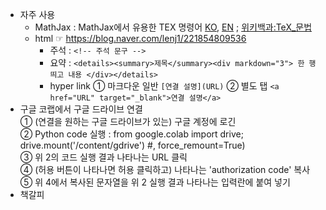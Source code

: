 * 자주 사용
  + MathJax : MathJax에서 유용한 TEX 명령어 <a href="https://www.onemathematicalcat.org/MathJaxDocumentation/MathJaxKorean/TeXSyntax_ko.html" target="_blank">KO</a>, <a href="https://www.onemathematicalcat.org/MathJaxDocumentation/TeXSyntax.htm" target="_blank">EN</a> ; <a href="https://ko.wikipedia.org/wiki/위키백과:TeX_문법" target="_blank">위키백과:TeX_문법</a>
  + html ☞ https://blog.naver.com/lenj1/221854809536
    - 주석 : `<!-- 주석 문구 -->`
    - 요약 : `<details><summary>제목</summary><div markdown="3"> 한 행 띄고 내용 </div></details>`
    - hyper link ① 마크다운 일반 `[연결 설명](URL)` ② 별도 탭 `<a href="URL" target="_blank">연결 설명</a>`
* 구글 코랩에서 구글 드라이브 연결  
  ① (연결을 원하는 구글 드라이브가 있는) 구글 계정에 로긴  
  ② Python code 실행 : from google.colab import drive; drive.mount('/content/gdrive') #, force_remount=True)  
  ③ 위 2의 코드 실행 결과 나타나는 URL 클릭  
  ④ (허용 버튼이 나타나면 허용 클릭하고) 나타나는 'authorization code' 복사  
  ⑤ 위 4에서 복사된 문자열을 위 2 실행 결과 나타나는 입력란에 붙여 넣기  
* 책갈피
